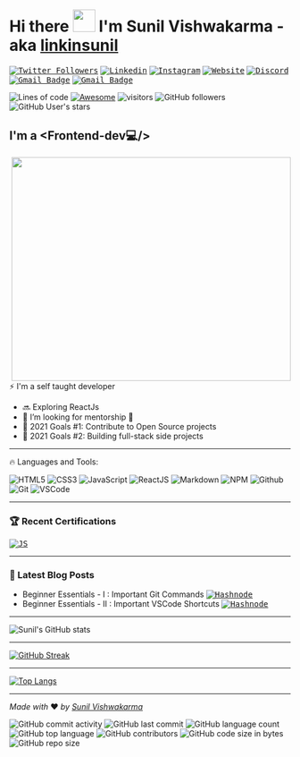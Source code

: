 <head>
  <meta name="google-site-verification" content="MGh7tcvU2S56_HPF2iV_mMveDk4FpnJ53AoX94aea-8" />
</head>

# Hi there <img src="https://media.giphy.com/media/hvRJCLFzcasrR4ia7z/giphy.gif" width="40px"> I'm Sunil Vishwakarma - aka [linkinsunil][linkedin] 
 
<!-- Social -->

<kbd>[![Twitter Followers](https://img.shields.io/twitter/follow/sunil?color=1DA1F2&logo=twitter&style=flat)](https://twitter.com/intent/follow?original_referer=https%3A%2F%2Fgithub.com%2Flinkinsunil&screen_name=officialskv)</kbd>
<kbd>[![Linkedin](https://img.shields.io/badge/-linknisunil-blue?style=flat&logo=linkedin&logoColor=white&link=https://www.linkedin.com/in/linkinsunil/)](https://www.linkedin.com/in/linkinsunil/)</kbd>
<kbd>[![Instagram](https://img.shields.io/badge/-linkinsunil-purple?style=flat&logo=instagram&logoColor=white&link=https://instagram.com/linkinsunil/)](https://instagram.com/linkinsunil)</kbd>
<kbd>[![Website](https://img.shields.io/badge/Portfolio%20Website-000000?style=flat&logo=About.me&logoColor=white)](https://linkinsunil.netlify.app)</kbd>
<kbd>[![Discord](https://img.shields.io/discord/308323056592486420?logo=discord)](https://discord.gg/5wH6MVwA)</kbd>
<kbd>[![Gmail Badge](https://img.shields.io/badge/-sunilnet4@gmail.com-c14438?style=flat&logo=gmail&logoColor=white&link=mailto:sunilnet4@gmail.com)](mailto:sunilnet4@gmail.com)</kbd>
<kbd>[![Gmail Badge](https://img.shields.io/badge/WorldOfCoders-2CA5E0?style=flat&logo=telegram&logoColor=white&link=https://t.me/worldofcoders)](https://t.me/worldofcoders)</kbd>

<!-- Github Profile -->

![Lines of code](https://img.shields.io/tokei/lines/github/linkinsunil/linkinsunil?label=lines-of-code)
[![Awesome](https://awesome.re/badge.svg)](https://awesome.re)
![visitors](https://visitor-badge.glitch.me/badge?page_id=linkinsunil.linkinsunil)
![GitHub followers](https://img.shields.io/github/followers/linkinsunil?style=social)
![GitHub User's stars](https://img.shields.io/github/stars/linkinsunil?affiliations=OWNER%2CCOLLABORATOR%2CORGANIZATION_MEMBER&style=social)

<!-- [![Website](https://img.shields.io/website?label=portfolio&style=&url=https%3A%2F%2Flinkinsunil.netlify.app)](https://linkinsunil.netlify.app) -->
<!-- ![GitHub labels](https://img.shields.io/github/labels/linkinsunil/linkinsunil/Help%20Wanted?color=%2384CC16) -->
<!-- ![GitHub followers](https://img.shields.io/github/followers/linkinsunil?style=social) -->

## I'm a <Frontend-dev💻/> 

<div align="top">
  <img align="right" src="/src/assets/home_anime.gif" width="500" height="400" />
</div>

⚡ I'm a self taught developer
- 🔜 Exploring ReactJs 
- 🚾 I’m looking for mentorship 🤝
- 🔂 2021 Goals #1: Contribute to Open Source projects
- 🔂 2021 Goals #2: Building full-stack side projects

---

🔥 Languages and Tools:
  
![HTML5](https://img.shields.io/badge/-HTML5-E34F26?logo=html5&logoColor=white)
![CSS3](https://img.shields.io/badge/-CSS3-1572B6?logo=css3&logoColor=white)
![JavaScript](https://img.shields.io/badge/JavaScript-323330?style=flat&logo=javascript&logoColor=F7DF1E)
![ReactJS](https://img.shields.io/badge/ReactJS-20232A?style=flat&logo=react&logoColor=61DAFB)
![Markdown](https://img.shields.io/badge/-Markdown-181717?logo=markdown&logoColor=white)
![NPM](https://img.shields.io/badge/-npm-CB3837?logo=npm&logoColor=white)
![Github](https://img.shields.io/badge/-Github-181717?logo=github&logoColor=white)
![Git](https://img.shields.io/badge/-Git-F05032?logo=git&logoColor=white)
![VSCode](https://img.shields.io/badge/-Visual%20Studio%20Code-0078d7?logo=visualstudiocode&logoColor=white)

---

### 🏆 Recent Certifications

<!-- CERTIFICATION:START -->
<kbd>[![JS](https://img.shields.io/badge/-FreeCodeCamp-0A0A23?logo=freecodecamp&logoColor=white)](https://www.freecodecamp.org/certification/linkinsunil/responsive-web-design)</kbd>

<!-- CERTIFICATION:END -->

<!-- ➡️ [more videos...](https://youtube.com/codestackr) -->

---

### 📕 Latest Blog Posts

<!-- BLOG-POST-LIST:START -->
- Beginner Essentials - I : Important Git Commands <kbd>[![Hashnode](https://img.shields.io/badge/-Hashnode-2962FF?logo=hashnode&logoColor=white)](https://linkinsunil.hashnode.dev/beginner-essentials-i-important-git-commands)</kbd>
- Beginner Essentials - II : Important VSCode Shortcuts <kbd>[![Hashnode](https://img.shields.io/badge/-Hashnode-2962FF?logo=hashnode&logoColor=white)](https://linkinsunil.hashnode.dev/beginner-essentials-ii-important-vscode-shortcuts)</kbd>
<!-- BLOG-POST-LIST:END -->

<!-- ➡️ [more blog posts...](https://codestackr.com) -->

---

![Sunil's GitHub stats](https://github-readme-stats.vercel.app/api?username=linkinsunil&hide=issues,contribs&show_icons=true&theme=radical)

---

[![GitHub Streak](http://github-readme-streak-stats.herokuapp.com?user=linkinsunil&theme=radical&date_format=M%20j%5B%2C%20Y%5D)](https://git.io/streak-stats)

---

[![Top Langs](https://github-readme-stats.vercel.app/api/top-langs/?username=linkinsunil&layout=compact)](https://github.com/linkinsunil/github-readme-stats)

---

<!-- Universal Repo Footer -->

*Made with* ❤ *by [Sunil Vishwakarma][linkedin]*

<!-- ![GitHub labels](https://img.shields.io/github/labels/linkinsunil/linkinsunil/This%20Repo?color=%2384CC16) -->
![GitHub commit activity](https://img.shields.io/github/commit-activity/m/linkinsunil/linkinsunil.github.io)
![GitHub last commit](https://img.shields.io/github/last-commit/linkinsunil/linkinsunil.github.io)
![GitHub language count](https://img.shields.io/github/languages/count/linkinsunil/linkinsunil.github.io)
![GitHub top language](https://img.shields.io/github/languages/top/linkinsunil/linkinsunil.github.io)
![GitHub contributors](https://img.shields.io/github/contributors-anon/linkinsunil/linkinsunil.github.io)
![GitHub code size in bytes](https://img.shields.io/github/languages/code-size/linkinsunil/linkinsunil.github.io)
![GitHub repo size](https://img.shields.io/github/repo-size/linkinsunil/linkinsunil.github.io)

[website]: https://linkinsunil.github.io
[twitter]: https://twitter.com/officialskv
[youtube]: https://youtube.com/
[instagram]: https://instagram.com/linkinsunil
[linkedin]: https://www.linkedin.com/in/linkinsunil/
[blog]: https://linkinsunil.netlify.app/blogs.html
